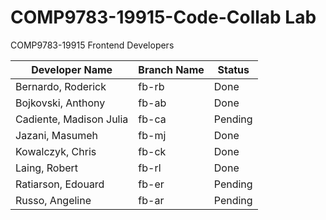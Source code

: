 # COMP9783-19915-Code-Collab Lab

COMP9783-19915 Frontend Developers

| Developer Name          | Branch Name | Status  |
| ----------------------- | ----------- | ------- |
| Bernardo, Roderick      | fb-rb       | Done    |
| Bojkovski, Anthony      | fb-ab       | Done    |
| Cadiente, Madison Julia | fb-ca       | Pending |
| Jazani, Masumeh         | fb-mj       | Done    |
| Kowalczyk, Chris        | fb-ck       | Done    |
| Laing, Robert           | fb-rl       | Done    |
| Ratiarson, Edouard      | fb-er       | Pending |
| Russo, Angeline         | fb-ar       | Pending |
